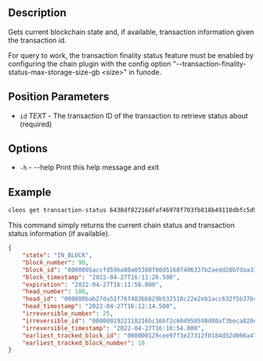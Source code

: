 ## Description

Gets current blockchain state and, if available, transaction information given the transaction id.

For query to work, the transaction finality status feature must be enabled by configuring
the chain plugin with the config option "--transaction-finality-status-max-storage-size-gb \<size\>"
in funode.

## Position Parameters

- `id` _TEXT_ - The transaction ID of the transaction to retrieve status about (required)

## Options
- `-h` - --help                   Print this help message and exit
## Example


```sh
cleos get transaction-status 6438df82216dfaf46978f703fb818b49110dbfc5d9b521b5d08c342277438b29
```

This command simply returns the current chain status and transaction status information (if available).

```json
{
    "state": "IN_BLOCK",
    "block_number": 90,
    "block_id": "0000005accfd59ba80a05380f60d51687406337b2aedd28b7daa33fdb8c16b5a",
    "block_timestamp": "2022-04-27T16:11:26.500",
    "expiration": "2022-04-27T16:11:56.000",
    "head_number": 186,
    "head_id": "000000bab27da51f76f483bb629b532510c22e2eb1acc632f5b37b421adecf63",
    "head_timestamp": "2022-04-27T16:12:14.500",
    "irreversible_number": 25,
    "irreversible_id": "0000001922118216bc16bf2c60d950598d80af3beca820eab751f7beecdb29e4",
    "irreversible_timestamp": "2022-04-27T16:10:54.000",
    "earliest_tracked_block_id": "000000129cee97f3e27312f0184d52d006a470f0e620553dfb4c5b4f3c856ab2",
    "earliest_tracked_block_number": 18
}
```
